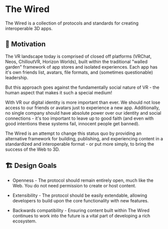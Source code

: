# The Wired

The Wired is a collection of protocols and standards for creating interoperable 3D apps.

## 🤔 Motivation

The VR landscape today is comprised of closed off platforms (VRChat, Neos, ChilloutVR, Horizon Worlds),
built within the traditional "walled garden" framework of app stores and isolated experiences.
Each app has it's own friends list, avatars, file formats, and (sometimes questionable) leadership.

But this approach goes against the fundamentally social nature of VR - the human aspect that makes it such a special medium!

With VR our digital identity is more important than ever.
We should not lose access to our friends or avatars just to experience a new app.
Additionally, no single company should have absolute power over our identity and social connections - it's too important to
leave up to good faith (and even with good intentions these systems fail, innocent people get banned).

The Wired is an attempt to change this status quo by providing an alternative framework for building, publishing,
and experiencing content in a standardized and interoperable format - or put more simply, to bring the success of the Web to 3D.

## 🏗️ Design Goals

- Openness - The protocol should remain entirely open, much like the Web.
You do not need permission to create or host content.

- Extensibility - The protocol should be easily extendable,
allowing developers to build upon the core functionality with new features.

- Backwards compatibility - Ensuring content built within The Wired continues to work into the future
is a vital part of developing a rich ecosystem.
